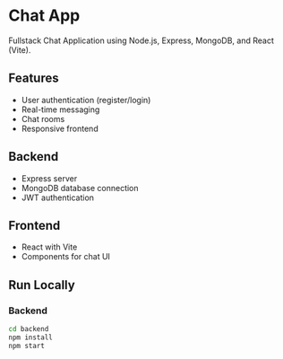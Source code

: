 # Chat App

Fullstack Chat Application using Node.js, Express, MongoDB, and React (Vite).

## Features
- User authentication (register/login)
- Real-time messaging
- Chat rooms
- Responsive frontend

## Backend
- Express server
- MongoDB database connection
- JWT authentication

## Frontend
- React with Vite
- Components for chat UI

## Run Locally

### Backend
```bash
cd backend
npm install
npm start
